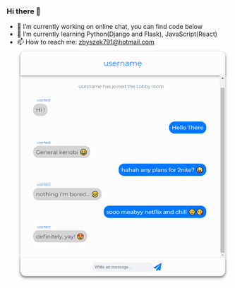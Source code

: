 ### Hi there 👋

<!--
**zbigniewstefaniuk/zbigniewstefaniuk** is a ✨ _special_ ✨ repository because its `README.md` (this file) appears on your GitHub profile.

Here are some ideas to get you started:

- 🔭 I’m currently working on ...
- 🌱 I’m currently learning ...
- 👯 I’m looking to collaborate on ...
- 🤔 I’m looking for help with ...
- 💬 Ask me about ...
- 📫 How to reach me: ...
- 😄 Pronouns: ...
- ⚡ Fun fact: ...
-->
- 🔭 I’m currently working on online chat, you can find code below 
- 🌱 I’m currently learning Python(Django and Flask), JavaScript(React)
- 📫 How to reach me: zbyszek791@hotmail.com
![show-of-chat](https://github.com/zbigniewstefaniuk/zbigniewstefaniuk/blob/master/chat-screnn.png)
